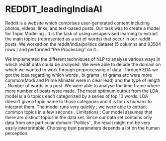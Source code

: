 # REDDIT_leadingIndiaAI
Reddit is a website which comprises user-generated content including photos, videos, links, and text-based posts.
Our task was to create a model  for Topic Modeling . It is the task of using unsupervised learning to extract the main topics 
(represented as a set of words) that occur in our reddit posts.
We worked on the reddit/india/politics  dataset (5 columns and 93504 rows ) and performed “Pre Processing” on it .

We implemented the different techniques of NLP to analyse various ways in which reddit data could be analysed. 
We were able to decide the domain on which we wanted to work through preprocessing of data. 
Through EDA we got the idea regarding which words , bi grams , tri grams etc were more common(Modi and Prime Minister  were in clear lead) 
and the type of length , Number of words in a post.
We were able to analyse the time frame where more number of posts were made. 
The most  optimum output from the LDA model is a 6 topics each categorized by a series of top 10 words. 
LDA doesn’t give a topic name to those categories and it is for us humans to interpret them. 
The model runs very quickly , we were able to extract common topics in a few seconds . 
Limitations :
Our model assumes that there are distinct topics in the data set. Since our data set contains only data from one particular domain-’Politics’ , the result might not be very easily interpretable. Choosing best parameters depends a lot  on the human perception
